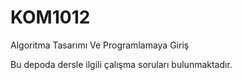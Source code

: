 # KOM1012
Algoritma Tasarımı Ve Programlamaya Giriş

Bu depoda dersle ilgili çalışma soruları bulunmaktadır.
